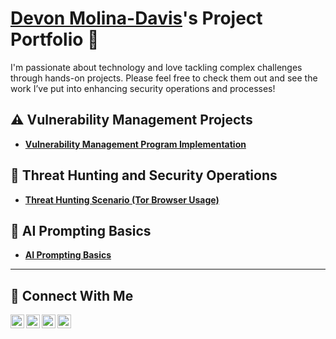 # <a href="https://www.linkedin.com/in/devonmolina-72/">Devon Molina-Davis</a>'s Project Portfolio 🔐

I'm passionate about technology and love tackling complex challenges through hands-on projects. Please feel free to check them out and see the work I’ve put into enhancing security operations and processes!


## ⚠️ Vulnerability Management Projects

- **[Vulnerability Management Program Implementation](https://github.com/Engrossed-Riposte/Vulnerability-managment-program/)**


## 🚨 Threat Hunting and Security Operations

- **[Threat Hunting Scenario (Tor Browser Usage)](https://github.com/Engrossed-Riposte/threat-hunting-scenario)**

## 🧠 AI Prompting Basics

- **[AI Prompting Basics](https://github.com/Engrossed-Riposte/Prompting)**

<hr/>

## 🤳 Connect With Me



[<img align="left" alt="___________ | YouTube" width="22px" src="https://cdn.jsdelivr.net/npm/simple-icons@v3/icons/youtube.svg" />][youtube]
[<img align="left" alt="___________ | Twitter" width="22px" src="https://cdn.jsdelivr.net/npm/simple-icons@v3/icons/twitter.svg" />][twitter]
[<img align="left" alt="___________ | LinkedIn" width="22px" src="https://cdn.jsdelivr.net/npm/simple-icons@v3/icons/linkedin.svg" />][linkedin]
[<img align="left" alt="___________ | Instagram" width="22px" src="https://cdn.jsdelivr.net/npm/simple-icons@v3/icons/instagram.svg" />][instagram]

[twitter]: https://twitter.com/___________
[youtube]: https://www.youtube.com/c/___________
[instagram]: https://www.instagram.com/___________
[linkedin]: https://linkedin.com/in/devonmolina-72/

<!--
<img width="35" alt="image" src="https://github.com/user-attachments/assets/2f41c7cd-5ea8-4475-b451-a37161b6c3fb"> 
<img width="35" alt="image" src="https://github.com/user-attachments/assets/77649969-9910-4994-8b96-74a116cfb2a8">
-->
